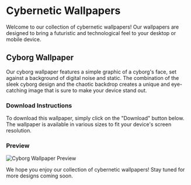 <!--
Write me markdown content of website with wallpaper:

"A wallpaper with a simple graphic of a cyborg's face, against a background of digital noise and static."

The header of the page should not be copy of the text but rather a real content of the website which is using this wallpaper.
-->

<!--font:Poppins-->

# Cybernetic Wallpapers

Welcome to our collection of cybernetic wallpapers! Our wallpapers are designed to bring a futuristic and technological feel to your desktop or mobile device. 

## Cyborg Wallpaper

Our cyborg wallpaper features a simple graphic of a cyborg's face, set against a background of digital noise and static. The combination of the sleek cyborg design and the chaotic backdrop creates a unique and eye-catching image that is sure to make your device stand out.

### Download Instructions

To download this wallpaper, simply click on the "Download" button below. The wallpaper is available in various sizes to fit your device's screen resolution.

### Preview

![Cyborg Wallpaper Preview](https://example.com/cyborg-wallpaper-preview.jpg)

We hope you enjoy our collection of cybernetic wallpapers! Stay tuned for more designs coming soon.

